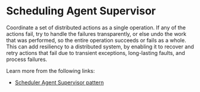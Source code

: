 # Scheduling Agent Supervisor

Coordinate a set of distributed actions as a single operation. If any of the actions fail, try to handle the failures transparently, or else undo the work that was performed, so the entire operation succeeds or fails as a whole. This can add resiliency to a distributed system, by enabling it to recover and retry actions that fail due to transient exceptions, long-lasting faults, and process failures.

Learn more from the following links:

- [Scheduler Agent Supervisor pattern](https://learn.microsoft.com/en-us/azure/architecture/patterns/scheduler-agent-supervisor)
